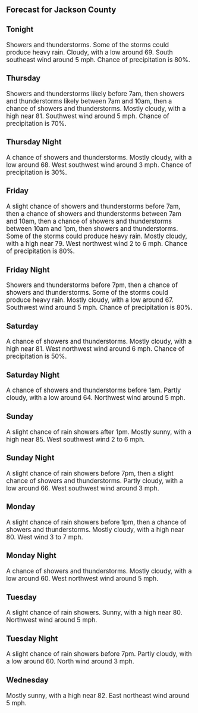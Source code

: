<div>
   <h2>Forecast for Jackson County</h2>
   <p>
      <div style="font-size:120%">
         <h3>Tonight</h3>Showers and thunderstorms. Some of the storms could produce heavy rain. Cloudy, with a low around 69. South southeast wind
         around 5 mph. Chance of precipitation is 80%.<br></div>
   </p>
   <p>
      <div style="font-size:120%">
         <h3>Thursday</h3>Showers and thunderstorms likely before 7am, then showers and thunderstorms likely between 7am and 10am, then a chance of
         showers and thunderstorms. Mostly cloudy, with a high near 81. Southwest wind around 5 mph. Chance of precipitation is 70%.<br></div>
   </p>
   <p>
      <div style="font-size:120%">
         <h3>Thursday Night</h3>A chance of showers and thunderstorms. Mostly cloudy, with a low around 68. West southwest wind around 3 mph. Chance of precipitation
         is 30%.<br></div>
   </p>
   <p>
      <div style="font-size:120%">
         <h3>Friday</h3>A slight chance of showers and thunderstorms before 7am, then a chance of showers and thunderstorms between 7am and 10am,
         then a chance of showers and thunderstorms between 10am and 1pm, then showers and thunderstorms. Some of the storms could
         produce heavy rain. Mostly cloudy, with a high near 79. West northwest wind 2 to 6 mph. Chance of precipitation is 80%.<br></div>
   </p>
   <p>
      <div style="font-size:120%">
         <h3>Friday Night</h3>Showers and thunderstorms before 7pm, then a chance of showers and thunderstorms. Some of the storms could produce heavy rain.
         Mostly cloudy, with a low around 67. Southwest wind around 5 mph. Chance of precipitation is 80%.<br></div>
   </p>
   <p>
      <div style="font-size:120%">
         <h3>Saturday</h3>A chance of showers and thunderstorms. Mostly cloudy, with a high near 81. West northwest wind around 6 mph. Chance of precipitation
         is 50%.<br></div>
   </p>
   <p>
      <div style="font-size:120%">
         <h3>Saturday Night</h3>A chance of showers and thunderstorms before 1am. Partly cloudy, with a low around 64. Northwest wind around 5 mph.<br></div>
   </p>
   <p>
      <div style="font-size:120%">
         <h3>Sunday</h3>A slight chance of rain showers after 1pm. Mostly sunny, with a high near 85. West southwest wind 2 to 6 mph.<br></div>
   </p>
   <p>
      <div style="font-size:120%">
         <h3>Sunday Night</h3>A slight chance of rain showers before 7pm, then a slight chance of showers and thunderstorms. Partly cloudy, with a low around
         66. West southwest wind around 3 mph.<br></div>
   </p>
   <p>
      <div style="font-size:120%">
         <h3>Monday</h3>A slight chance of rain showers before 1pm, then a chance of showers and thunderstorms. Mostly cloudy, with a high near 80.
         West wind 3 to 7 mph.<br></div>
   </p>
   <p>
      <div style="font-size:120%">
         <h3>Monday Night</h3>A chance of showers and thunderstorms. Mostly cloudy, with a low around 60. West northwest wind around 5 mph.<br></div>
   </p>
   <p>
      <div style="font-size:120%">
         <h3>Tuesday</h3>A slight chance of rain showers. Sunny, with a high near 80. Northwest wind around 5 mph.<br></div>
   </p>
   <p>
      <div style="font-size:120%">
         <h3>Tuesday Night</h3>A slight chance of rain showers before 7pm. Partly cloudy, with a low around 60. North wind around 3 mph.<br></div>
   </p>
   <p>
      <div style="font-size:120%">
         <h3>Wednesday</h3>Mostly sunny, with a high near 82. East northeast wind around 5 mph.<br></div>
   </p>
</div>